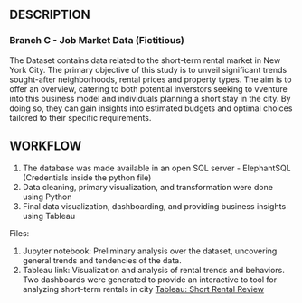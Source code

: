 ## DESCRIPTION

### Branch C - Job Market Data (Fictitious)
The Dataset contains data related to the short-term rental market in New York City. The primary objective of this study is to unveil significant trends sought-after neighborhoods, rental prices and property types. The aim is to offer an overview, catering to both potential inverstors seeking to vventure into this business model and individuals planning a short stay in the city. By doing so, they can gain insights into estimated budgets and optimal choices tailored to their specific requirements.

## WORKFLOW

1. The database was made available in an open SQL server - ElephantSQL (Credentials inside the python file)
2. Data cleaning, primary visualization, and transformation were done using Python
3. Final data visualization, dashboarding, and providing business insights using Tableau

Files:

1. Jupyter notebook: Preliminary analysis over the dataset, uncovering general trends and tendencies of the data.
2. Tableau link: Visualization and analysis of rental trends and behaviors. Two dashboards were generated to provide an interactive to tool for analyzing short-term rentals in city
[Tableau: Short Rental Review](https://public.tableau.com/views/NYcity-ShortRentalReview/PriceReview?:language=en-US&:display_count=n&:origin=viz_share_link)
